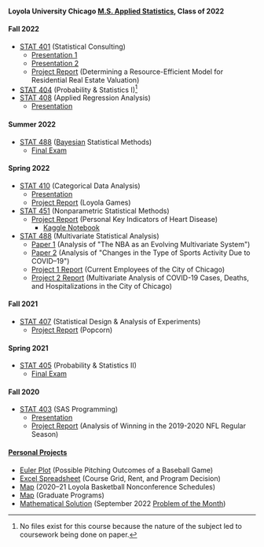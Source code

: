 #### Loyola University Chicago [M.S. Applied Statistics](https://catalog.luc.edu/graduate-professional/graduate-school/arts-sciences/mathematics-statistics/applied-statistics-ms/#curriculumtext), Class of 2022
#### Fall 2022
- [STAT 401](https://www.luc.edu/math/academics/courses/gradstat/stat495statisticalconsultingcapstone) (Statistical Consulting)
  - [Presentation 1](STAT%20401%20–%20Statistical%20Consulting/Presentation%201%20(Loyola%20Games%20Version%202.0).pdf)
  - [Presentation 2](STAT%20401%20–%20Statistical%20Consulting/Presentation%202%20(Nonparametric%20Tests).pdf)
  - [Project Report](STAT%20401%20–%20Statistical%20Consulting/Project%20(Determining%20a%20Resource-Efficient%20Model%20for%20Residential%20Real%20Estate%20Valuation)/Project%20Report.pdf) (Determining a Resource-Efficient Model for Residential Real Estate Valuation)
- [STAT 404](https://www.luc.edu/math/academics/courses/gradstat/math/academics/courses/math404) (Probability & Statistics I)[^1]
- [STAT 408](https://www.luc.edu/math/academics/courses/stat408) (Applied Regression Analysis)
  - [Presentation](STAT%20408%20–%20Applied%20Regression%20Analysis/Project%20(Personal%20Key%20Indicators%20of%20Heart%20Disease)/Project%20Presentation.pdf)
#### Summer 2022
- [STAT 488](https://www.luc.edu/math/academics/courses/stat488) ([Bayesian](http://gauss.math.luc.edu/info/courses/fall/2017/detail/#502-STAT488) Statistical Methods)
  - [Final Exam](STAT%20488%20–%20Bayesian%20Statistical%20Methods/Final%20Exam.pdf)
#### Spring 2022
- [STAT 410](https://www.luc.edu/math/academics/courses/stat410) (Categorical Data Analysis)
  - [Presentation](STAT%20410%20–%20Categorical%20Data%20Analysis/Project%20(Loyola%20Games)/Project%20Presentation.pdf)
  - [Project Report](STAT%20410%20–%20Categorical%20Data%20Analysis/Project%20(Loyola%20Games)/Project%20Report.pdf) (Loyola Games)
- [STAT 451](https://www.luc.edu/math/academics/courses/gradstat/stat451appliednonparametricmethods) (Nonparametric Statistical Methods)
  - [Project Report](STAT%20451%20–%20Nonparametric%20Statistical%20Methods/Project%20(Personal%20Key%20Indicators%20of%20Heart%20Disease)/Project%20Report.pdf) (Personal Key Indicators of Heart Disease)
    - [Kaggle Notebook](https://www.kaggle.com/code/charleshwang/stat-451-project)
- [STAT 488](http://gauss.math.luc.edu/info/courses/spring/2022/detail/#807-STAT488) (Multivariate Statistical Analysis)
  - [Paper 1](STAT%20488%20–%20Multivariate%20Statistical%20Analysis/Paper%201%20(The%20NBA%20as%20an%20Evolving%20Multivariate%20System)/Paper%201.pdf) (Analysis of "The NBA as an Evolving Multivariate System")
  - [Paper 2](STAT%20488%20–%20Multivariate%20Statistical%20Analysis/Paper%202%20(Changes%20in%20the%20Type%20of%20Sports%20Activity%20Due%20to%20COVID-19)/Paper%202.pdf) (Analysis of "Changes in the Type of Sports Activity Due to COVID–19")
  - [Project 1 Report](STAT%20488%20–%20Multivariate%20Statistical%20Analysis/Project%201%20(Current%20Employees%20of%20the%20City%20of%20Chicago)/Project%201%20Report.pdf) (Current Employees of the City of Chicago)
  - [Project 2 Report](STAT%20488%20–%20Multivariate%20Statistical%20Analysis/Project%202%20(Multivariate%20Analysis%20of%20COVID-19%20Cases%2C%20Deaths%2C%20and%20Hospitalizations%20in%20the%20City%20of%20Chicago)/Project%202%20Report.pdf) (Multivariate Analysis of COVID-19 Cases, Deaths, and Hospitalizations in the City of Chicago)
#### Fall 2021
- [STAT 407](https://www.luc.edu/math/academics/courses/stat407) (Statistical Design & Analysis of Experiments)
  - [Project Report](STAT%20407%20–%20Statistical%20Design%20%26%20Analysis%20of%20Experiments/Project%20Report%20(Popcorn).pdf) (Popcorn)
#### Spring 2021
- [STAT 405](https://www.luc.edu/math/academics/courses/gradstat/math/academics/courses/math405) (Probability & Statistics II)
  - [Final Exam](STAT%20405%20–%20Advanced%20Probability/Final%20Exam.pdf)
#### Fall 2020
- [STAT 403](https://www.luc.edu/math/academics/courses/stat403) (SAS Programming)
  - [Presentation](STAT%20403%20–%20SAS%20Programming/Project%20(Analysis%20of%20Winning%20in%20the%202019–2020%20NFL%20Regular%20Season)/Project%20Presentation.pdf)
  - [Project Report](STAT%20403%20–%20SAS%20Programming/Project%20(Analysis%20of%20Winning%20in%20the%202019–2020%20NFL%20Regular%20Season)/Project%20Report.pdf) (Analysis of Winning in the 2019-2020 NFL Regular Season)
#### [Personal Projects](Personal%20Projects)
- [Euler Plot](Personal%20Projects/Summer%202020/Euler%20Plot%20(Baseball%20Pitching%20Outcomes).pdf) (Possible Pitching Outcomes of a Baseball Game)
- [Excel Spreadsheet](Personal%20Projects/Summer%202020/Course%20Grid%2C%20Rent%2C%20and%20Program%20Spreadsheet.xlsx) (Course Grid, Rent, and Program Decision)
- [Map](Personal%20Projects/Summer%202020/Map%20(2020–21%20Loyola%20Basketball%20Nonconference%20Schedules).pdf) (2020–21 Loyola Basketball Nonconference Schedules)
- [Map](Personal%20Projects/Summer%202020/Map%20(Graduate%20Programs).pdf) (Graduate Programs)
- [Mathematical Solution](Personal%20Projects/Fall%202022/September%202022%20Problem%20of%20the%20Month%20Solution.pdf) (September 2022 [Problem of the Month](https://www.luc.edu/math/problemofthemonth))
[^1]: No files exist for this course because the nature of the subject led to coursework being done on paper.
